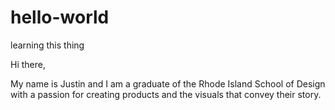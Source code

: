 hello-world
===========

learning this thing

Hi there,

My name is Justin and I am a graduate of the Rhode Island School of Design with a passion for creating products and the visuals that convey their story.
